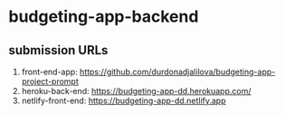 # budgeting-app-backend

## submission URLs

1. front-end-app: https://github.com/durdonadjalilova/budgeting-app-project-prompt
2. heroku-back-end: https://budgeting-app-dd.herokuapp.com/
3. netlify-front-end: https://budgeting-app-dd.netlify.app
